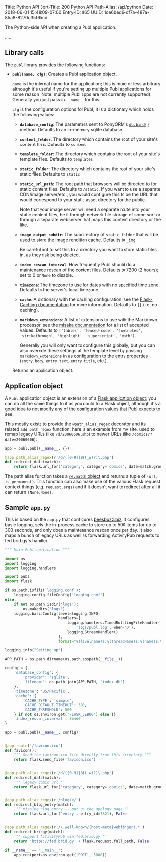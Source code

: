 Title: Python API
Sort-Title: 200 Python API
Path-Alias: /api/python
Date: 2018-06-01 15:48:09-07:00
Entry-ID: 865
UUID: 1ce6bed6-df7a-487a-85a8-8270c35f65cd

The Python-side API when creating a Publ application.

.....

## Library calls

The `publ` library provides the following functions:

* **`publ(name, cfg)`**: Creates a Publ application object.

    `name` is the internal name for the application; this is more or less
    arbitrary although it's useful if you're setting up multiple Publ
    applications for some reason (Note: multiple Publ apps are not currently
    supported). Generally you just pass in `__name__` for this.

    `cfg` is the configuration options for Publ; it is a dictionary which holds
    the following values:

    * **`database_config`**: The parameters sent to PonyORM's [`db.bind()`](https://docs.ponyorm.com/api_reference.html#Database.bind) method. Defaults to an in-memory sqlite database.

    * **`content_folder`**: The directory which contains the root of your site's content files. Defaults to `content`

    * **`template_folder`**: The directory which contains the root of your site's template files. Defaults to `templates`

    * **`static_folder`**: The directory which contains the root of your site's static files. Defaults to `static`

    * **`static_url_path`**: The root path that browsers will be directed to for static content files. Defaults to `/static`. If you want to use a separate CDN/image server/etc., you would configure this to be the URL that would correspond to your static asset directory for the public.

        Note that your image server will need a separate route into your static
        content files, be it through network file storage of some sort or
        through a separate webserver that maps this content directory or the
        like.

    * **`image_output_subdir`**: The subdirectory of `static_folder` that will be used to store the image rendition cache. Defaults to `_img`.

        Be careful not to set this to a directory you want to store static files in, as they risk being deleted.

    * **`index_rescan_interval`**: How frequently Publ should do a maintenance rescan of the content files. Defaults to 7200 (2 hours); set to 0 or `None` to disable.

    * **`timezone`**: The timezone to use for dates with no specified time zone. Defaults to the server's local timezone.

    * **`cache`**: A dictionary with the caching configuration; see the [Flask-Caching documentation](https://pythonhosted.org/Flask-Caching/#configuring-flask-caching) for more information. Defaults to `{}` (i.e. no caching).

    * <span id="markdown_extensions"></span>**`markdown_extensions`**: A list of extensions to use with the Markdown processor; see the [misaka documentation](https://misaka.61924.nl/#extensions) for a list of accepted values. Defaults to `('tables', 'fenced-code', 'footnotes', 'strikethrough', 'highlight', 'superscript', 'math')`.

        Generally you will only want to configure this globally, but you can also override these settings at the template level by passing `markdown_extensions` in as configuration to the [entry properties](115) (`entry.body`, `entry.text`, `entry.title`, etc.).

    Returns an application object.

## Application object

A `Publ` application object is an extension of a [Flask application object](http://flask.pocoo.org/docs/1.0/api/#application-object);
you can do all the same things to it as you could to a Flask object, although it's a good idea to not modify any of the configuration
values that Publ expects to see.

This mostly exists to provide the `@path_alias_regex` decorator and its related `add_path_regex` function; here is an example from [my site](https://beesbuzz.biz), used to remap legacy URLs (like `/d/20060606.php`) to newer URLs (like `/comics/?date=20060606`):

```python
app = publ.publ(__name__, {})

@app.path_alias_regex(r'/d/([0-9]{8}(_w)?)\.php')
def redirect_date(match):
    return flask.url_for('category', category='comics', date=match.group(1)), True
```

The path alias function takes a [`re.match` object](https://docs.python.org/3.5/library/re.html#match-objects) and returns a tuple of `(url, is_permanent)`. This function can also make use of the various Flask request context things (e.g. `request.args`) and if it doesn't want to redirect after all it can return `(None,None)`.

## Sample `app.py`

This is based on the `app.py` that configures [beesbuzz.biz](https://beesbuzz.biz). It
configures basic logging, sets the in-process cache to store up to 500 items for
up to 300 seconds, and only does a maintenance rescan once per day. It also maps
a bunch of legacy URLs as well as forwarding ActivityPub requests to fed.brid.gy's
handler.

```python
""" Main Publ application """

import os
import logging
import logging.handlers

import publ
import flask

if os.path.isfile('logging.conf'):
    logging.config.fileConfig('logging.conf')
else:
    if not os.path.isdir('logs'):
        os.makedirs('logs')
    logging.basicConfig(level=logging.INFO,
                        handlers=[
                            logging.handlers.TimedRotatingFileHandler(
                                'logs/publ.log', when='D'),
                            logging.StreamHandler()
                        ],
                        format="%(levelname)s:%(threadName)s:%(name)s:%(message)s")

logging.info("Setting up")

APP_PATH = os.path.dirname(os.path.abspath(__file__))

config = {
    'database_config': {
        'provider': 'sqlite',
        'filename': os.path.join(APP_PATH, 'index.db')
    },
    'timezone': 'US/Pacific',
    'cache': {
        'CACHE_TYPE': 'simple',
        'CACHE_DEFAULT_TIMEOUT': 300,
        'CACHE_THRESHOLD': 500
    } if not os.environ.get('FLASK_DEBUG') else {},
    'index_rescan_interval': 86400
}

app = publ.publ(__name__, config)


@app.route('/favicon.ico')
def favicon():
    """ Send the favicon.ico file directly from this directory """
    return flask.send_file('favicon.ico')


@app.path_alias_regex(r'/d/([0-9]{8}(_w)?)\.php')
def redirect_date(match):
    ''' legacy comic url '''
    return flask.url_for('category', category='comics', date=match.group(1)), True


@app.path_alias_regex(r'/blog/e/')
def redirect_blog_entry(match):
    ''' missing blog entry -- put up the apology page '''
    return flask.url_for('entry', entry_id=7821), False


@app.path_alias_regex(r'/\.well-known/(host-meta|webfinger).*')
def redirect_bridgy(match):
    ''' support ActivityPub via fed.brid.gy '''
    return 'https://fed.brid.gy' + flask.request.full_path, False

if __name__ == "__main__":
    app.run(port=os.environ.get('PORT', 5000))
```
